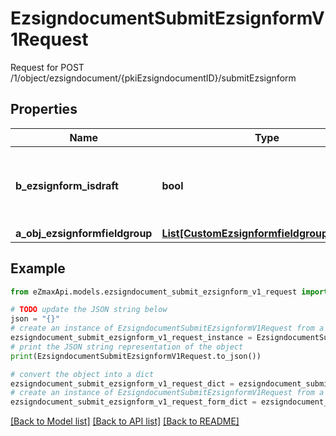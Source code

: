# EzsigndocumentSubmitEzsignformV1Request

Request for POST /1/object/ezsigndocument/{pkiEzsigndocumentID}/submitEzsignform

## Properties

Name | Type | Description | Notes
------------ | ------------- | ------------- | -------------
**b_ezsignform_isdraft** | **bool** | Whether the Ezsignform submitted is a draft or not. | 
**a_obj_ezsignformfieldgroup** | [**List[CustomEzsignformfieldgroupRequest]**](CustomEzsignformfieldgroupRequest.md) |  | 

## Example

```python
from eZmaxApi.models.ezsigndocument_submit_ezsignform_v1_request import EzsigndocumentSubmitEzsignformV1Request

# TODO update the JSON string below
json = "{}"
# create an instance of EzsigndocumentSubmitEzsignformV1Request from a JSON string
ezsigndocument_submit_ezsignform_v1_request_instance = EzsigndocumentSubmitEzsignformV1Request.from_json(json)
# print the JSON string representation of the object
print(EzsigndocumentSubmitEzsignformV1Request.to_json())

# convert the object into a dict
ezsigndocument_submit_ezsignform_v1_request_dict = ezsigndocument_submit_ezsignform_v1_request_instance.to_dict()
# create an instance of EzsigndocumentSubmitEzsignformV1Request from a dict
ezsigndocument_submit_ezsignform_v1_request_form_dict = ezsigndocument_submit_ezsignform_v1_request.from_dict(ezsigndocument_submit_ezsignform_v1_request_dict)
```
[[Back to Model list]](../README.md#documentation-for-models) [[Back to API list]](../README.md#documentation-for-api-endpoints) [[Back to README]](../README.md)



